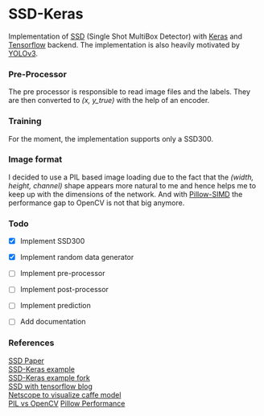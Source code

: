 # SSD-Keras #
Implementation of [SSD](https://arxiv.org/abs/1512.02325) (Single Shot MultiBox Detector) with [Keras](https://keras.io/) and [Tensorflow](https://www.tensorflow.org/) backend.
The implementation is also heavily motivated by [YOLOv3](https://arxiv.org/abs/1804.02767).

### Pre-Processor ###
The pre processor is responsible to read image files and the labels. They are then converted to *(x, y_true)* with the
help of an encoder.

### Training ###
For the moment, the implementation supports only a SSD300. 


### Image format ###
I decided to use a PIL based image loading due to the fact that the *(width, height, channel)* shape appears more natural to me
and hence helps me to keep up with the dimensions of the network. And with [Pillow-SIMD](https://github.com/uploadcare/pillow-simd#pillow-simd)
the performance gap to OpenCV is not that big anymore.

### Todo ###
- [x] Implement SSD300
- [x] Implement random data generator
- [ ] Implement pre-processor
- [ ] Implement post-processor
- [ ] Implement prediction
- [ ] Add documentation


### References ###
[SSD Paper](https://arxiv.org/abs/1512.02325)  
[SSD-Keras example](https://github.com/pierluigiferrari/ssd_keras)  
[SSD-Keras example fork](https://github.com/lvaleriu/ssd_keras-1)  
[SSD with tensorflow blog](https://lambdalabs.com/blog/how-to-implement-ssd-object-detection-in-tensorflow/)  
[Netscope to visualize caffe model](https://dgschwend.github.io/netscope/#/editor)  
[PIL vs OpenCV](https://www.kaggle.com/vfdev5/pil-vs-opencv)
[Pillow Performance](https://python-pillow.org/pillow-perf/)